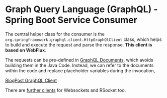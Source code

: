 # Graph Query Language (GraphQL) - Spring Boot Service Consumer

The central helper class for the consumer is the
`org.springframework.graphql.client.HttpGraphQlClient` class, which helps
to build and execute the request and parse the response.
**This client is based on WebFlux**.

The requests can be pre-defined in [GraphQL Documents](../src/main/resources/graphql-documents),
which avoids building them in the Java Code. Instead, we can refer to the documents within the code
and replace placeholder variables during the invocation,

[BlogPost GraphQL Client](../src/main/java/de/samples/apicomparison/consumer/clients/graphql/BlogPostGraphQlClient.java)

There are [further clients](https://docs.spring.io/spring-graphql/reference/client.html)
for Websockets and RSocket too.

